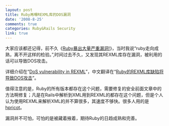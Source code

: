 ```yaml
---
layout: post
title: Ruby再曝REXML库的DOS漏洞
date: '2008-8-25'
comments: true
categories: Ruby&Rails Security
link: true
---
```

大家应该都还记得，前不久《<a href="http://iceskysl.1sters.com/?action=show&amp;id=319">Ruby暴出大量严重漏洞!</a>》，当时我说“ruby走向成熟，离不开这样的检验。”,时间过去不久，又发现其REXML库存在漏洞，被利用的话可以导致DOS攻击。

详细介绍在“<a href="http://www.ruby-lang.org/en/news/2008/08/23/dos-vulnerability-in-rexml/">DoS vulnerability in REXML</a>”，中文翻译在“<a href="http://www.javaeye.com/news/3310">Ruby的REXML库缺陷将导致DOS攻击</a>”。

值得注意的是，Ruby的所有版本都存在这个问题，需要修复的安全前面文章中的方法啊修复；凡是在Rails中解析到XML用到REXML的都存在这个问题，但是个人认为使用REXML来解析XML的并不算很多，其速度不够快。很多人用的是<a href="http://iceskysl.1sters.com/?action=tags&amp;item=hpricot">hpricot</a>。

漏洞并不可怕，可怕的是被藏着掖着，期待Ruby的日趋成熟和完善。
